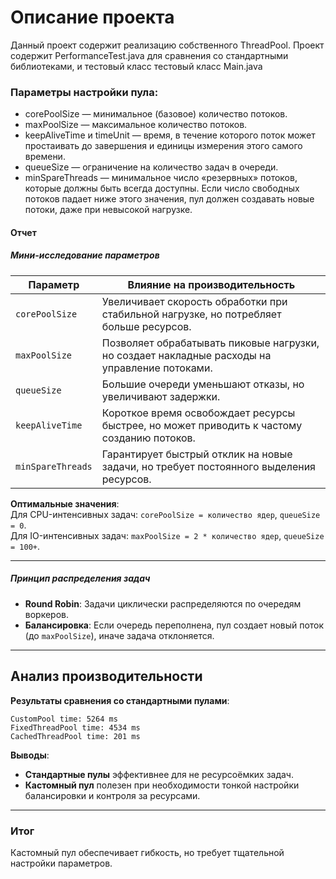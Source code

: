 # Описание проекта
Данный проект содержит реализацию собственного ThreadPool. Проект содержит PerformanceTest.java для сравнения со стандартными библиотеками, и тестовый класс тестовый класс Main.java

### Параметры настройки пула:

* corePoolSize — минимальное (базовое) количество потоков.
* maxPoolSize — максимальное количество потоков.
* keepAliveTime и timeUnit — время, в течение которого поток может простаивать до завершения и единицы измерения этого самого времени.
* queueSize — ограничение на количество задач в очереди.
* minSpareThreads — минимальное число «резервных» потоков, которые должны быть всегда доступны. Если число свободных потоков падает ниже этого значения, пул должен создавать новые потоки, даже при невысокой нагрузке.

#### **Отчет**

##### **Мини-исследование параметров**
| **Параметр**       | **Влияние на производительность**                                                                 |
|---------------------|--------------------------------------------------------------------------------------------------|
| `corePoolSize`      | Увеличивает скорость обработки при стабильной нагрузке, но потребляет больше ресурсов.           |
| `maxPoolSize`       | Позволяет обрабатывать пиковые нагрузки, но создает накладные расходы на управление потоками.     |
| `queueSize`         | Большие очереди уменьшают отказы, но увеличивают задержки.                                       |
| `keepAliveTime`     | Короткое время освобождает ресурсы быстрее, но может приводить к частому созданию потоков.       |
| `minSpareThreads`   | Гарантирует быстрый отклик на новые задачи, но требует постоянного выделения ресурсов.           |

**Оптимальные значения**:  
Для CPU-интенсивных задач: `corePoolSize = количество ядер`, `queueSize = 0`.  
Для IO-интенсивных задач: `maxPoolSize = 2 * количество ядер`, `queueSize = 100+`.

---

##### **Принцип распределения задач**
- **Round Robin**: Задачи циклически распределяются по очередям воркеров.
- **Балансировка**: Если очередь переполнена, пул создает новый поток (до `maxPoolSize`), иначе задача отклоняется.

---
## **Анализ производительности**

**Результаты сравнения со стандартными пулами**:
```
CustomPool time: 5264 ms
FixedThreadPool time: 4534 ms
CachedThreadPool time: 201 ms
```

**Выводы**:
- **Стандартные пулы** эффективнее для не ресурсоёмких задач.
- **Кастомный пул** полезен при необходимости тонкой настройки балансировки и контроля за ресурсами.

---


### Итог
Кастомный пул обеспечивает гибкость, но требует тщательной настройки параметров.
